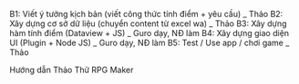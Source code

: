 B1: Viết ý tưởng kịch bản (viết công thức tính điểm + yêu cầu) _ Thảo
B2: Xây dựng cơ sở dữ liệu (chuyển content từ excel wa) _ Thảo
B3: Xây dựng hàm tính điểm (Dataview + JS) _ Guro dạy, NĐ làm
B4: Xây dựng giao diện UI (Plugin + Node JS) _ Guro dạy, NĐ làm
B5: Test / Use app / chơi game _ Thảo

Hướng dẫn Thảo
Thử RPG Maker